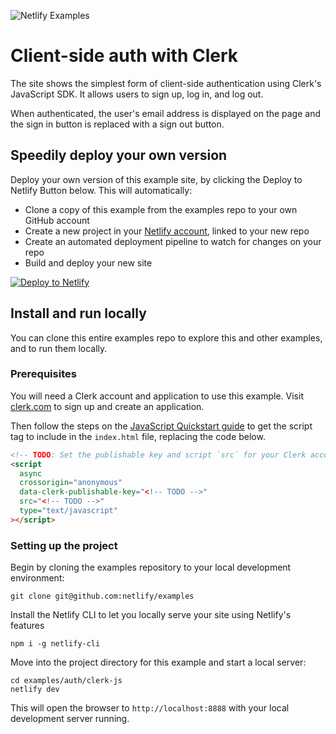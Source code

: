 ![Netlify Examples](https://github.com/netlify/examples/assets/5865/4145aa2f-b915-404f-af02-deacee24f7bf)

# Client-side auth with Clerk

The site shows the simplest form of client-side authentication using Clerk's JavaScript SDK. It allows users to sign up, log in, and log out.

When authenticated, the user's email address is displayed on the page and the sign in button is replaced with a sign out button.

## Speedily deploy your own version

Deploy your own version of this example site, by clicking the Deploy to Netlify Button below. This will automatically:

- Clone a copy of this example from the examples repo to your own GitHub account
- Create a new project in your [Netlify account](https://app.netlify.com/?utm_medium=social&utm_source=github&utm_campaign=deved&utm_content=netlify-examples), linked to your new repo
- Create an automated deployment pipeline to watch for changes on your repo
- Build and deploy your new site

[![Deploy to Netlify](https://www.netlify.com/img/deploy/button.svg)](https://app.netlify.com/start/deploy?repository=https://github.com/netlify/examples/&create_from_path=examples/auth/clerk-js&utm_campaign=netlify-examples)

## Install and run locally

You can clone this entire examples repo to explore this and other examples, and to run them locally.

### Prerequisites

You will need a Clerk account and application to use this example. Visit [clerk.com](https://clerk.com/) to sign up and create an application.

Then follow the steps on the [JavaScript Quickstart guide](https://clerk.com/docs/quickstarts/javascript) to get the script tag to include in the `index.html` file, replacing the code below.

```html
<!-- TODO: Set the publishable key and script `src` for your Clerk account -->
<script
  async
  crossorigin="anonymous"
  data-clerk-publishable-key="<!-- TODO -->"
  src="<!-- TODO -->"
  type="text/javascript"
></script>
```

### Setting up the project

Begin by cloning the examples repository to your local development environment:

    git clone git@github.com:netlify/examples

Install the Netlify CLI to let you locally serve your site using Netlify's features

    npm i -g netlify-cli

Move into the project directory for this example and start a local server:

    cd examples/auth/clerk-js
    netlify dev

This will open the browser to `http://localhost:8888` with your local development server running.

